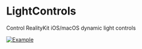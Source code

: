 # LightControls
Control RealityKit iOS/macOS dynamic light controls

[![Example](https://img.youtube.com/vi/jC6ehrGX7gE/hqdefault.jpg)](https://www.youtube.com/embed/jC6ehrGX7gE)
